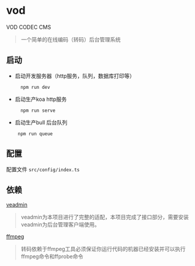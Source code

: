 # vod

VOD CODEC CMS

> 一个简单的在线编码（转码）后台管理系统


## 启动

- 启动开发服务器（http服务，队列，数据库打印等）

        npm run dev 

- 启动生产koa http服务

        npm run serve

-  启动生产bull 后台队列

        npm run queue


## 配置

配置文件 `src/config/index.ts`

## 依赖

[veadmin](https://github.com/penndev/veadmin)
> veadmin为本项目进行了完整的适配，本项目完成了接口部分，需要安装veadmin为后台管理客户端使用。

[ffmpeg](https://ffmpeg.org)
> 转码依赖于ffmpeg工具必须保证你运行代码的机器已经安装并可以执行ffmpeg命令和ffprobe命令




